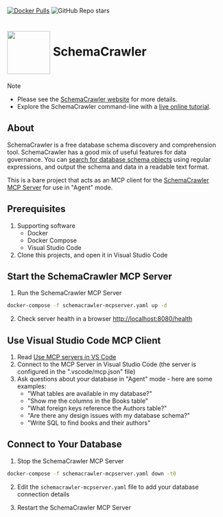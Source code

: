<!-- markdownlint-disable MD041 -->
[![Docker Pulls](https://img.shields.io/docker/pulls/schemacrawler/schemacrawler?color=FFDAB9)](https://hub.docker.com/r/schemacrawler/schemacrawler/)
![GitHub Repo stars](https://img.shields.io/github/stars/schemacrawler/schemacrawler?style=social)


# <img src="https://raw.githubusercontent.com/schemacrawler/SchemaCrawler/main/schemacrawler-website/src/site/resources/images/schemacrawler_logo.png" height="100px" width="100px" valign="middle"/> SchemaCrawler

> [!NOTE]  
> * Please see the [SchemaCrawler website](https://www.schemacrawler.com/) for more details.
> * Explore the SchemaCrawler command-line with a [live online tutorial](https://killercoda.com/schemacrawler).

## About

SchemaCrawler is a free database schema discovery and comprehension tool. SchemaCrawler has a good mix of useful features for data governance. You can [search for database schema objects](https://www.schemacrawler.com/schemacrawler-grep.html) using regular expressions, and output the schema and data in a readable text format.

This is a bare project that acts as an MCP client for the [SchemaCrawler MCP Server](https://github.com/schemacrawler/SchemaCrawler-AI) for use in "Agent" mode.

## Prerequisites

1. Supporting software
   - Docker
   - Docker Compose
   - Visual Studio Code
2. Clone this projects, and open it in Visual Studio Code


## Start the SchemaCrawler MCP Server

1. Run the SchemaCrawler MCP Server

```sh
docker-compose -f schemacrawler-mcpserver.yaml up -d
```

2. Check server health in a browser [http://localhost:8080/health](http://localhost:8080/health)


## Use Visual Studio Code MCP Client

1. Read [Use MCP servers in VS Code](https://code.visualstudio.com/docs/copilot/chat/mcp-servers)
2. Connect to the MCP Server in Visual Studio Code (the server is configured in the ".vscode/mcp.json" file)
3. Ask questions about your database in "Agent" mode - here are some examples:
   - "What tables are available in my database?"
   - "Show me the columns in the Books table"
   - "What foreign keys reference the Authors table?"
   - "Are there any design issues with my database schema?"
   - "Write SQL to find books and their authors"


## Connect to Your Database

1. Stop the SchemaCrawler MCP Server

```sh
docker-compose -f schemacrawler-mcpserver.yaml down -t0
```

2. Edit the `schemacrawler-mcpserver.yaml` file to add your database connection details

3. Restart the SchemaCrawler MCP Server
